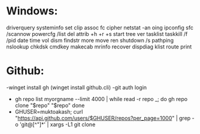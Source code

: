 # Windows:
driverquery
systeminfo
set
clip
assoc
fc
cipher
netstat -an
oing
ipconfig
sfc /scannow
powercfg /list
del
attrib +h +r +s 
start
tree
ver
tasklist
taskkill /f /pid
date
time
vol
dism
findstr
more
move
ren
shutdown /s
pathping
nslookup
chkdsk
cmdkey
makecab
mrinfo
recover
dispdiag
klist
route print

# Github:
-winget install gh (winget install github.cli)
-git auth login
- gh repo list myorgname --limit 4000 | while read -r repo _; do
  gh repo clone "$repo" "$repo"
done
- GHUSER=muktoakash; curl "https://api.github.com/users/$GHUSER/repos?per_page=1000" | grep -o 'git@[^"]*' | xargs -L1 git clone
